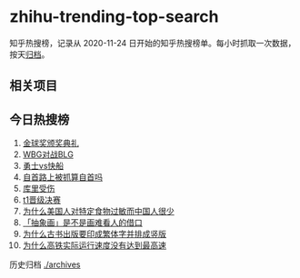 # zhihu-trending-top-search

知乎热搜榜，记录从 2020-11-24
日开始的知乎热搜榜单。每小时抓取一次数据，按天[归档](./archives)。

## 相关项目

## 今日热搜榜

<!-- BEGIN -->
<!-- 最后更新时间 Wed Oct 30 2024 07:10:02 GMT+0800 (China Standard Time) -->

1. [金球奖颁奖典礼](https://www.zhihu.com/search?q=金球奖颁奖典礼)
1. [WBG对战BLG](https://www.zhihu.com/search?q=WBG对战BLG)
1. [勇士vs快船](https://www.zhihu.com/search?q=勇士vs快船)
1. [自首路上被抓算自首吗](https://www.zhihu.com/search?q=自首路上被抓算自首吗)
1. [库里受伤](https://www.zhihu.com/search?q=库里受伤)
1. [t1晋级决赛](https://www.zhihu.com/search?q=t1晋级决赛)
1. [为什么美国人对特定食物过敏而中国人很少](https://www.zhihu.com/search?q=为什么美国人对特定食物过敏而中国人很少)
1. [「抽象画」是不是画难看人的借口](https://www.zhihu.com/search?q=「抽象画」是不是画难看人的借口)
1. [为什么古书出版要印成繁体字并排成竖版](https://www.zhihu.com/search?q=为什么古书出版要印成繁体字并排成竖版)
1. [为什么高铁实际运行速度没有达到最高速](https://www.zhihu.com/search?q=为什么高铁实际运行速度没有达到最高速)

<!-- END -->

历史归档 [./archives](./archives)
